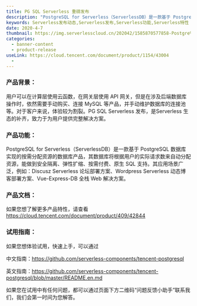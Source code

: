 ```yaml
---
title: PG SQL Serverless 重磅发布
description: "PostgreSQL for Serverless（ServerlessDB）是一款基于 PostgreSQL 数据库实现的按需分配资源的数据库产品，其数据库将根据用户的实际请求数来自动分配资源，能做到安全隔离、弹性扩缩、按需付费、原生 SQL 支持，是Serverless 生态的补齐，致力于为用户提供完整解决方案。其应用场景广泛，例如：Discusz Serverless 论坛部署方案、Wordpress Serverless 动态博客部署方案、Vue-Express-DB 全栈 Web 解决方案。"
keywords: Serverless发布动态,Serverless发布,Serverless功能,Serverless特性
date: 2020-4-7
thumbnail: https://img.serverlesscloud.cn/202042/1585870577858-Postgre%20SQL%20.png
categories:
  - banner-content
  - product-release
useLink: https://cloud.tencent.com/document/product/1154/43004
  - 
---
```


### **产品背景**：
用户可以在计算层使用云函数，在网关层使用 API 网关，但是在涉及后端数据库操作时，依然需要手动购买、连接 MySQL 等产品，并手动维护数据库的连接池等。对于客户来说，体验较为割裂。PG SQL Serverless 发布，是Serverless 生态的补齐，致力于为用户提供完整解决方案。

### **产品功能**：
PostgreSQL for Serverless（ServerlessDB）是一款基于 PostgreSQL 数据库实现的按需分配资源的数据库产品，其数据库将根据用户的实际请求数来自动分配资源，能做到安全隔离、弹性扩缩、按需付费、原生 SQL 支持。其应用场景广泛，例如：Discusz Serverless 论坛部署方案、Wordpress Serverless 动态博客部署方案、Vue-Express-DB 全栈 Web 解决方案。


### **产品文档**：
如果您想了解更多产品特性，请查看 https://cloud.tencent.com/document/product/409/42844

### **试用指南**：
如果您想体验试用，快速上手，可以通过

中文指南：https://github.com/serverless-components/tencent-postgresql

英文指南：https://github.com/serverless-components/tencent-postgresql/blob/master/README.en.md


如果您在试用中有任何问题，都可以通过页面下方二维码“问题反馈小助手”联系我们，我们会第一时间为您解答。


